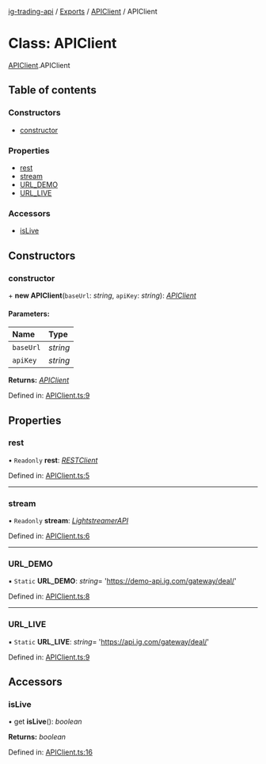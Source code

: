[ig-trading-api](../README.md) / [Exports](../modules.md) / [APIClient](../modules/apiclient.md) / APIClient

# Class: APIClient

[APIClient](../modules/apiclient.md).APIClient

## Table of contents

### Constructors

- [constructor](apiclient.apiclient-1.md#constructor)

### Properties

- [rest](apiclient.apiclient-1.md#rest)
- [stream](apiclient.apiclient-1.md#stream)
- [URL_DEMO](apiclient.apiclient-1.md#url_demo)
- [URL_LIVE](apiclient.apiclient-1.md#url_live)

### Accessors

- [isLive](apiclient.apiclient-1.md#islive)

## Constructors

### constructor

\+ **new APIClient**(`baseUrl`: _string_, `apiKey`: _string_): [_APIClient_](apiclient.apiclient-1.md)

#### Parameters:

| Name      | Type     |
| :-------- | :------- |
| `baseUrl` | _string_ |
| `apiKey`  | _string_ |

**Returns:** [_APIClient_](apiclient.apiclient-1.md)

Defined in: [APIClient.ts:9](https://github.com/bennycode/ig-trading-api/blob/840a401/src/APIClient.ts#L9)

## Properties

### rest

• `Readonly` **rest**: [_RESTClient_](client_restclient.restclient.md)

Defined in: [APIClient.ts:5](https://github.com/bennycode/ig-trading-api/blob/840a401/src/APIClient.ts#L5)

---

### stream

• `Readonly` **stream**: [_LightstreamerAPI_](lightstreamer_lightstreamerapi.lightstreamerapi.md)

Defined in: [APIClient.ts:6](https://github.com/bennycode/ig-trading-api/blob/840a401/src/APIClient.ts#L6)

---

### URL_DEMO

▪ `Static` **URL_DEMO**: _string_= 'https://demo-api.ig.com/gateway/deal/'

Defined in: [APIClient.ts:8](https://github.com/bennycode/ig-trading-api/blob/840a401/src/APIClient.ts#L8)

---

### URL_LIVE

▪ `Static` **URL_LIVE**: _string_= 'https://api.ig.com/gateway/deal/'

Defined in: [APIClient.ts:9](https://github.com/bennycode/ig-trading-api/blob/840a401/src/APIClient.ts#L9)

## Accessors

### isLive

• get **isLive**(): _boolean_

**Returns:** _boolean_

Defined in: [APIClient.ts:16](https://github.com/bennycode/ig-trading-api/blob/840a401/src/APIClient.ts#L16)
